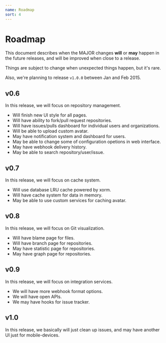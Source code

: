 ```yaml
---
name: Roadmap
sort: 4
---
```


# Roadmap

This document describes when the MAJOR changes **will** or **may** happen in the future releases, and will be improved when close to a release.

Things are subject to change when unexpected things happen, but it's rare.

Also, we're planning to release `v1.0.0` between Jan and Feb 2015.

## v0.6

In this release, we will focus on repository management.

- Will finish new UI style for all pages.
- Will have ability to fork/pull request repositories.
- Will have issues/pulls dashboard for individual users and organizations.
- Will be able to upload custom avatar.
- May have notification system and dashboard for users.
- May be able to change some of configuration opetions in web interface.
- May have webhook delivery history.
- May be able to search repository/user/issue.

## v0.7

In this release, we will focus on cache system.

- Will use database LRU cache powered by xorm.
- Will have cache system for data in memory.
- May be able to use custom services for caching avatar.

## v0.8

In this release, we will focus on Git visualization.

- Will have blame page for files.
- Will have branch page for repositories.
- May have statistic page for repositories.
- May have graph page for repositories.

## v0.9

In this release, we will focus on integration services.

- We will have more webhook format options.
- We will have open APIs.
- We may have hooks for issue tracker.

## v1.0

In this release, we basically will just clean up issues, and may have another UI just for mobile-devices.